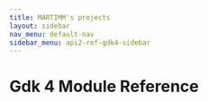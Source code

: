 ```yaml
---
title: MARTIMM's projects
layout: sidebar
nav_menu: default-nav
sidebar_menu: api2-ref-gdk4-sidebar
---
```


# Gdk 4 Module Reference
